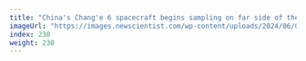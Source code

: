 ```yaml
---
title: "China's Chang'e 6 spacecraft begins sampling on far side of the moon"
imageUrl: "https://images.newscientist.com/wp-content/uploads/2024/06/03112711/SEI_207202406.jpg?width=788"
index: 230
weight: 230
---
```

